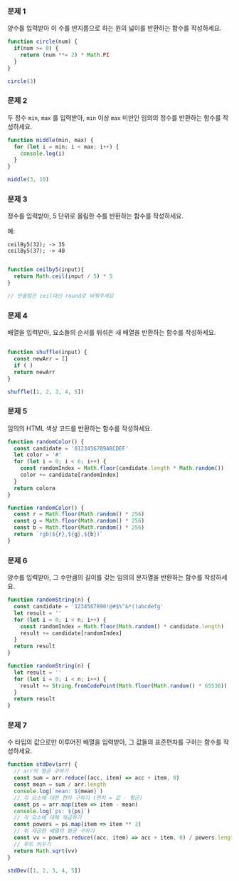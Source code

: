 ### 문제 1

양수를 입력받아 이 수를 반지름으로 하는 원의 넓이를 반환하는 함수를 작성하세요.

```js
function circle(num) {
  if(num >= 0) {
    return (num **= 2) * Math.PI
  }
}

circle(3)
```

### 문제 2

두 정수 `min`, `max` 를 입력받아, `min` 이상 `max` 미만인 임의의 정수를 반환하는 함수를 작성하세요.

```js
function middle(min, max) {
  for (let i = min; i < max; i++) {
    console.log(i)
  }
}

middle(3, 10)
```

### 문제 3

정수를 입력받아, 5 단위로 올림한 수를 반환하는 함수를 작성하세요.

예:
```
ceilBy5(32); -> 35
ceilBy5(37); -> 40
```

```js

function ceilby5(input){
  return Math.ceil(input / 5) * 5  
}

// 반올림은 ceil대신 round로 바꿔주세요
```

### 문제 4

배열을 입력받아, 요소들의 순서를 뒤섞은 새 배열을 반환하는 함수를 작성하세요.

```js

function shuffle(input) {
  const newArr = []
  if ( )
  return newArr
}

shuffle([1, 2, 3, 4, 5])

```


### 문제 5

임의의 HTML 색상 코드를 반환하는 함수를 작성하세요.

```js
function randomColor() {
  const candidate = '0123456789ABCDEF'
  let color = '#'
  for (let i = 0; i < 6; i++) {
    const randomIndex = Math.floor(candidate.length * Math.random())
    color += candidate[randomIndex]
  }
  return colora
}
```

```js
function randomColor() {
  const r = Math.floor(Math.random() * 256)
  const g = Math.floor(Math.random() * 256)
  const b = Math.floor(Math.random() * 256)
  return `rgb(${r},${g},${b})`
}
```

### 문제 6

양수를 입력받아, 그 수만큼의 길이를 갖는 임의의 문자열을 반환하는 함수를 작성하세요.

```js
function randomString(n) {
  const candidate = '1234567890!@#$%^&*()abcdefg'
  let result = ''
  for (let i = 0; i < n; i++) {
    const randomIndex = Math.floor(Math.random() * candidate.length)
    result += candidate[randomIndex]
  }
  return result
}
```

```js
function randomString(n) {
  let result = ''
  for (let i = 0; i < n; i++) {
    result += String.fromCodePoint(Math.floor(Math.random() * 65536))
  }
  return result
}
```
### 문제 7

수 타입의 값으로만 이루어진 배열을 입력받아, 그 값들의 표준편차를 구하는 함수를 작성하세요.

```js
function stdDev(arr) {
  // arr의 평균 구하기
  const sum = arr.reduce((acc, item) => acc + item, 0)
  const mean = sum / arr.length
  console.log(`mean: ${mean}`)
  // 각 요소에 대한 편차 구하기 (편차 = 값 - 평균)
  const ps = arr.map(item => item - mean)
  console.log(`ps: ${ps}`)
  // 각 요소에 대해 제곱하기
  const powers = ps.map(item => item ** 2)
  // 위 제곱한 배열의 평균 구하기
  const vv = powers.reduce((acc, item) => acc + item, 0) / powers.length
  // 루트 씌우기
  return Math.sqrt(vv)
}

stdDev([1, 2, 3, 4, 5])

```